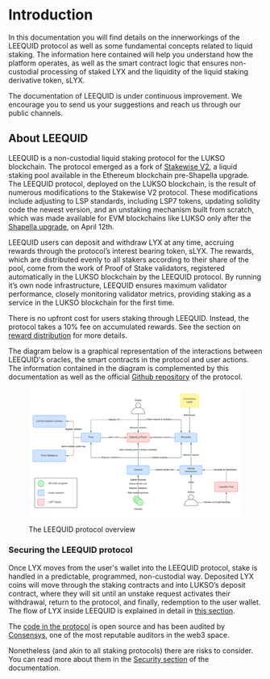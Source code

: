 # Introduction

In this documentation you will find details on the innerworkings of the LEEQUID protocol as well as some fundamental concepts related to liquid staking. The information here contained will help you understand how the platform operates, as well as the smart contract logic that ensures non-custodial processing of staked LYX and the liquidity of the liquid staking derivative token, sLYX.

The documentation of LEEQUID is under continuous improvement. We encourage you to send us your suggestions and reach us through our public channels.

## About LEEQUID

LEEQUID is a non-custodial liquid staking protocol for the LUKSO blockchain. The protocol emerged as a fork of [Stakewise V2](https://github.com/stakewise/contracts/tree/master/contracts/pool), a liquid staking pool available in the Ethereum blockchain pre-Shapella upgrade. The LEEQUID protocol, deployed on the LUKSO blockchain, is the result of numerous modifications to the Stakewise V2 protocol. These modifications include adjusting to LSP standards, including LSP7 tokens, updating solidity code the newest version, and an unstaking mechanism built from scratch, which was made available for EVM blockchains like LUKSO only after the [Shapella upgrade](https://blog.ethereum.org/2023/03/28/shapella-mainnet-announcement), on April 12th.

LEEQUID users can deposit and withdraw LYX at any time, accruing rewards through the protocol’s interest bearing token, sLYX. The rewards, which are distributed evenly to all stakers according to their share of the pool, come from the work of Proof of Stake validators, registered automatically in the LUKSO blockchain by the LEEQUID protocol. By running it’s own node infrastructure, LEEQUID ensures maximum validator performance, closely monitoring validator metrics, providing staking as a service in the LUKSO blockchain for the first time.

There is no upfront cost for users staking through LEEQUID. Instead, the protocol takes a 10% fee on accumulated rewards. See the section on [reward distribution](collecting-rewards/reward-distribution-in-the-leequid-protocol.md) for more details.

The diagram below is a graphical representation of the interactions between LEEQUID's oracles, the smart contracts in the protocol and user actions. The information contained in the diagram is complemented by this documentation as well as the official [Github repository](https://github.com/dropps-io/leequid-contracts) of the protocol.

<figure><img src=".gitbook/assets/contracts_infra_leequid.png" alt=""><figcaption><p>The LEEQUID protocol overview</p></figcaption></figure>

### Securing the LEEQUID protocol

Once LYX moves from the user's wallet into the LEEQUID protocol, stake is handled in a predictable, programmed, non-custodial way. Deposited LYX coins will move through the staking contracts and into LUKSO’s deposit contract, where they will sit until an unstake request activates their withdrawal, return to the protocol, and finally, redemption to the user wallet. The flow of LYX inside LEEQUID is explained in detail in [this section](staking/deposited-lyx-lifecycle.md).

The [code in the protocol](https://github.com/dropps-io/leequid-contracts) is open source and has been audited by [Consensys](https://consensys.io/diligence/), one of the most reputable auditors in the web3 space.

Nonetheless (and akin to all staking protocols) there are risks to consider. You can read more about them in the [Security section](leequid-in-depth/protocol-security-and-risks/) of the documentation.





